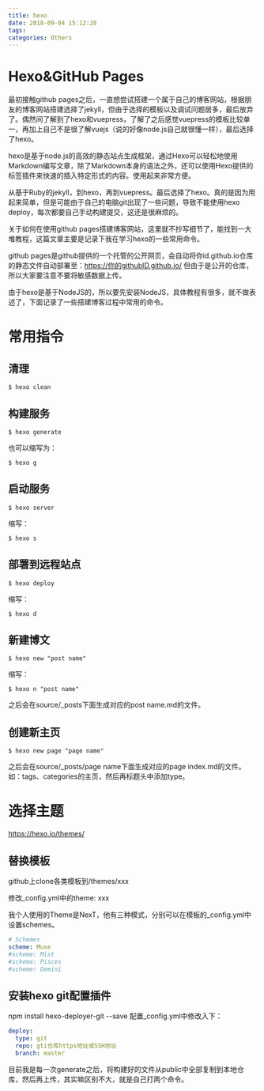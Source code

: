 ```yaml
---
title: hexo
date: 2018-09-04 15:12:28
tags:
categories: Others
---
```


# Hexo&GitHub Pages

最初接触github pages之后，一直想尝试搭建一个属于自己的博客网站，根据朋友的博客网站搭建选择了jekyll，但由于选择的模板以及调试问题居多，最后放弃了。偶然间了解到了hexo和vuepress，了解了之后感觉vuepress的模板比较单一，再加上自己不是很了解vuejs（说的好像node.js自己就很懂一样），最后选择了hexo。

hexo是基于node.js的高效的静态站点生成框架，通过Hexo可以轻松地使用Markdown编写文章，除了Markdown本身的语法之外，还可以使用Hexo提供的标签插件来快速的插入特定形式的内容。使用起来非常方便。

从基于Ruby的jekyll，到hexo，再到vuepress。最后选择了hexo。真的是因为用起来简单，但是可能由于自己的电脑git出现了一些问题，导致不能使用hexo deploy，每次都要自己手动构建提交，这还是很麻烦的。

关于如何在使用github pages搭建博客网站，这里就不抄写细节了，能找到一大堆教程，这篇文章主要是记录下我在学习hexo的一些常用命令。

github pages是github提供的一个托管的公开网页，会自动将你id.github.io仓库的静态文件自动部署至：https://你的githubID.github.io/ 但由于是公开的仓库，所以大家要注意不要将敏感数据上传。

由于hexo是基于NodeJS的，所以要先安装NodeJS，具体教程有很多，就不做表述了，下面记录了一些搭建博客过程中常用的命令。

# 常用指令
## 清理
``` linux
$ hexo clean
```

## 构建服务
``` linux
$ hexo generate
```
也可以缩写为：
``` linux
$ hexo g
```

## 启动服务
``` linux
$ hexo server
```
缩写：
``` linux
$ hexo s
```

## 部署到远程站点
``` linux
$ hexo deploy
```
缩写：
``` linux
$ hexo d
```

## 新建博文
``` linux
$ hexo new "post name"
```
缩写：
``` linux
$ hexo n "post name"
```

之后会在source/\_posts下面生成对应的post name.md的文件。

## 创建新主页
``` linux
$ hexo new page "page name"
```

之后会在source/\_posts/page name下面生成对应的page index.md的文件。如：tags、categories的主页，然后再标题头中添加type。


# 选择主题
https://hexo.io/themes/

## 替换模板
github上clone各类模板到/themes/xxx

修改_config.yml中的theme: xxx

我个人使用的Theme是NexT，他有三种模式，分别可以在模板的_config.yml中设置schemes。
``` yml
# Schemes
scheme: Muse
#scheme: Mist
#scheme: Pisces
#scheme: Gemini
```


## 安装hexo git配置插件
npm install hexo-deployer-git --save
配置_config.yml中修改入下：
``` yml
deploy:
  type: git
  repo: gti仓库https地址或SSH地址
  branch: master
```

目前我是每一次generate之后，将构建好的文件从public中全部复制到本地仓库，然后再上传，其实嘛区别不大，就是自己打两个命令。